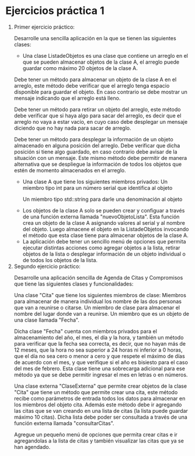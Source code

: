 # Ejercicios práctica 1

<ol>
<li> Primer ejercicio práctico: 

Desarrolle una sencilla aplicación en la que se tienen las siguientes clases:

* Una clase ListadeObjetos es una clase que contiene un arreglo en el que se pueden almacenar objetos de la clase A, el arreglo puede guardar como
máximo 20 objetos de la clase A. 

Debe tener un método para almacenar un objeto de la clase A en el arreglo, este método debe verificar que el arreglo
tenga espacio disponible para guardar el objeto. En caso contrario se debe mostrar un mensaje indicando que el arreglo está lleno.

Debe tener un método para retirar un objeto del arreglo, este método debe verificar que si haya algo para sacar del arreglo, es decir que el arreglo
no vaya a estar vacío, en cuyo caso debe desplegar un mensaje diciendo que no hay nada para sacar de arreglo.

Debe tener un método para desplegar la información de un objeto almacenado en alguna posición del arreglo. Debe verificar que dicha posición si
tiene algo guardado, en caso contrario debe avisar de la situación con un mensaje. Este mismo método debe permitir de manera alternativa que se despliegue la información
de todos los objetos que estén de momento almacenados en el arreglo.

<ul>
<li> Una clase A que tiene los siguientes miembros privados:
Un miembro tipo int para un número serial que identifica al objeto

Un miembro tipo std::string para darle una denominación al objeto</li>

<li> Los objetos de la clase A solo se pueden crear y configuar a través de una función externa llamada "nuevoObjetoLista". Esta función crea un 
objeto de la clase A asignando valores al serial y al nombre del objeto. Luego almacene el objeto en la ListadeObjetos invocando el método
que esta clase tiene para almacenar objetos de la clase A.</li>

<li> La aplicación debe tener un sencillo menú de opciones que permita ejecutar distintas acciones como agregar objetos a la lista, retirar objetos de la lista o desplegar información de un objeto individual o de todos los objetos de la lista.</li>
</li>
</ul>
<li> Segundo ejercicio práctico: 

Desarrolle una aplicación sencilla de Agenda de Citas y Compromisos que tiene las siguientes clases y funcionalidades:

Una clase "Cita" que tiene los siguientes miembros de clase: Miembros para almacenar de manera individual los nombre de las dos personas
que van a reunirse o citarse. Un miembro de clase para almacenar el nombre del lugar donde van a reunirse. Un miembro que es un objeto
de una clase llamada "Fecha".

Dicha clase "Fecha" cuenta con miembros privados para el almacenamiento del año, el mes, el día y la hora, y también un método para
verificar que la fecha sea correcta, es decir, que no hayan más de 12 meses, que la hora no sea superior a 24 horas ni inferior a 0
horas, que el día no sea cero o menor a cero y que respete el máximo de días de acuerdo con el mes, y que verifique si el año es
bisiesto para el caso del mes de febrero. Esta clase tiene una sobrecarga adicional para ese método ya que se debe permitir ingresar
el mes en letras o en números.

Una clase externa "ClaseExterna" que permite crear objetos de la clase "Cita" que tiene un método que permite crear una cita, este método recibe como parámetros de entrada todos los datos para almacenar en los miembros del objeto cita. Además este método debe ir agregando las citas que se van creando en una lista de citas (la lista puede guardar máximo 10 citas). Dicha lista debe poder ser consultada a través de una función externa llamada "consultarCitas".

Agregue un pequeño menú de opciones que permita crear citas e ir agregandolas a la lista de citas y también visualizar las citas que ya se han agendado.</li>
</ol>
